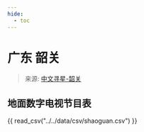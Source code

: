 ```yaml
---
hide:
  - toc
---
```


# 广东 韶关

> 来源: [中文寻星-韶关](http://dtmb.saoing.com/shaoguan.htm)

## 地面数字电视节目表

{{ read_csv("../../data/csv/shaoguan.csv") }}
